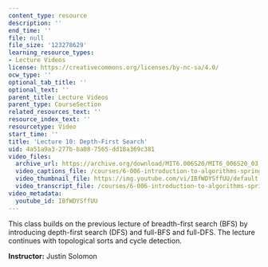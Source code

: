 ```yaml
---
content_type: resource
description: ''
end_time: ''
file: null
file_size: '123278629'
learning_resource_types:
- Lecture Videos
license: https://creativecommons.org/licenses/by-nc-sa/4.0/
ocw_type: ''
optional_tab_title: ''
optional_text: ''
parent_title: Lecture Videos
parent_type: CourseSection
related_resources_text: ''
resource_index_text: ''
resourcetype: Video
start_time: ''
title: 'Lecture 10: Depth-First Search'
uid: 4a51a9a3-277b-ba08-7565-dd18a369c381
video_files:
  archive_url: https://archive.org/download/MIT6.006S20/MIT6_006S20_03_10_Lecture_10_300k.mp4
  video_captions_file: /courses/6-006-introduction-to-algorithms-spring-2020/8c17de3f613658b2b19081ee7fa8621b_IBfWDYSffUU.vtt
  video_thumbnail_file: https://img.youtube.com/vi/IBfWDYSffUU/default.jpg
  video_transcript_file: /courses/6-006-introduction-to-algorithms-spring-2020/9d7ad800a887efa9dcbb1970eeabecdb_IBfWDYSffUU.pdf
video_metadata:
  youtube_id: IBfWDYSffUU
---
```


This class builds on the previous lecture of breadth-first search (BFS) by introducing depth-first search (DFS) and full-BFS and full-DFS. The lecture continues with topological sorts and cycle detection.

**Instructor:** Justin Solomon

